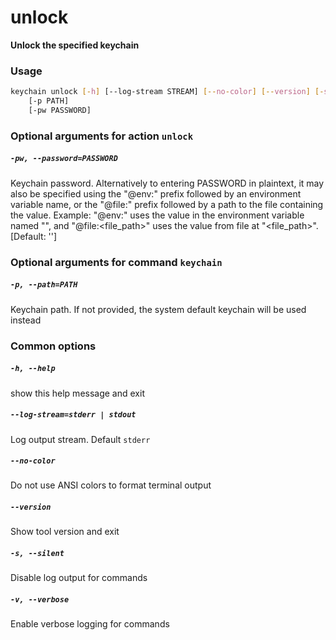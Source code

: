 
unlock
======


**Unlock the specified keychain**
### Usage
```bash
keychain unlock [-h] [--log-stream STREAM] [--no-color] [--version] [-s] [-v]
    [-p PATH]
    [-pw PASSWORD]
```
### Optional arguments for action `unlock`

##### `-pw, --password=PASSWORD`


Keychain password. Alternatively to entering PASSWORD in plaintext, it may also be specified using the "@env:" prefix followed by an environment variable name, or the "@file:" prefix followed by a path to the file containing the value. Example: "@env:<variable>" uses the value in the environment variable named "<variable>", and "@file:<file_path>" uses the value from file at "<file_path>". [Default: '']
### Optional arguments for command `keychain`

##### `-p, --path=PATH`


Keychain path. If not provided, the system default keychain will be used instead
### Common options

##### `-h, --help`


show this help message and exit
##### `--log-stream=stderr | stdout`


Log output stream. Default `stderr`
##### `--no-color`


Do not use ANSI colors to format terminal output
##### `--version`


Show tool version and exit
##### `-s, --silent`


Disable log output for commands
##### `-v, --verbose`


Enable verbose logging for commands